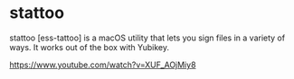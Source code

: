 # stattoo
stattoo [ess-tattoo] is a macOS utility that lets you sign files in a variety of ways. It works out of the box with Yubikey.

https://www.youtube.com/watch?v=XUF_AOjMiy8
